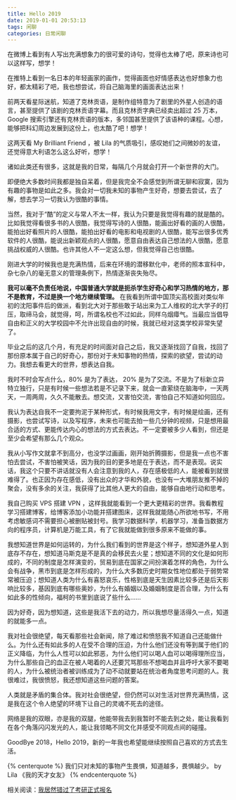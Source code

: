 ```yaml
---
title: Hello 2019
date: 2019-01-01 20:53:13
tags: 闲聊
categories: 日常闲聊
---
```


在微博上看到有人写出充满想象力的很可爱的诗句，觉得也太棒了吧，原来诗也可以这样写，想学！

在推特上看到一名日本的年轻画家的画作，觉得画面也好情感表达也好想象力也好，都太精彩了吧，我也想尝试，将自己脑海里的画面表达出来！

前两天看星际迷航，知道了克林贡语，是制作组特意为了剧里的外星人创造的语言，甚至提供了该剧的克林贡语字幕。而且克林贡字典已经卖出超过 25 万本，Google 搜索引擎还有克林贡语的版本，多邻国甚至提供了该语种的课程。心想，能够把科幻周边发展到这份上，也太酷了吧！想学！

这两天看 My Brilliant Friend ，被 Lila 的气质吸引，感叹她们之间微妙的友谊，还觉得意大利语怎么这么好听，想学！

诸如此类还有很多，这就是我的日常，每隔几个月就会打开一个新世界的大门。

即便绝大多数时间我都是独自呆着，但是我完全不会感觉到所谓无聊和寂寞，因为有趣的事物是如此之多。我会对一切我未知的事物产生好奇，想要去尝试，去了解，想去学习一切我认为很酷的事情。

当然，我对于“酷”的定义与常人不太一样，我认为只要是我觉得有趣的就是酷的。比如我觉得看很多书的人很酷，我觉得写诗的人很酷，能画出好看的画的人很酷，能拍出好看照片的人很酷，能拍出好看的电影和电视剧的人很酷，能写出很多优秀软件的人很酷，能说出新颖观点的人很酷，愿意自由表达自己想法的人很酷，愿意挑战权威的人很酷。也许其他人不一定这么想，但我觉得自己也很酷。

刚进大学的时候我也是充满热情，后来在环境的潜移默化中，老师的照本宣科中，杂七杂八的毫无意义的管理条例下，热情逐渐丧失殆尽。

**我可以毫不负责任地说，中国普通大学就是扼杀学生好奇心和学习热情的地方，那不是教育，不过是换一个地方继续管理。** 在我看到所谓中国顶尖高校面对类似年初的沈阳事件后的做派，看到北大对于那些敢于站出来为工人维权的北大学子的打压，取缔马会，就觉得，呵，所谓名校也不过如此，同样乌烟瘴气。当最应当倡导自由和正义的大学校园中不允许出现自由的时候，我就已经对这类学校非常失望了。

毕业之后的这几个月，有充足的时间面对自己之后，我又逐渐找回了自我，找回了那份原本属于自己的好奇心，那份对于未知事物的热情，探索的欲望，尝试的动力。我想去看更大的世界，想表达自我。

我时不时会写点什么，80% 是为了表达， 20% 是为了交流。不是为了标新立异特立独行，只是有时候一些想法若是不记录下来，就会一直萦绕在脑海中，一天两天，一周两周，久久不能散去。想交流，又害怕交流，害怕自己不知道如何回应。

我认为表达自我不一定要拘泥于某种形式，有时候我用文字，有时候是绘画，还有摄影，也尝试写诗，以及写程序，未来也可能去拍一些几分钟的视频，只是想用最合适的方式、更能传达内心的想法的方式去表达。不一定要被多少人看到，但还是至少会希望有那么几个观众。

我从小写作文就拿不到高分，也没学过画画，刚开始折腾摄影，但是我一点也不害怕去尝试，不害怕被笑话，因为我的目的更多地是在于表达，而不是表现。说实话，我这个只要不讲话就没有人会注意到我的人，存在感极低的人，能被看到就很难得了。也正因为存在感低，没有出众的才华和外貌，也没有一大堆朋友推不掉的聚会，没有多余的关注，我获得了比其他人更大的自由，能够自由地行动和思考。

我自己购买 VPS 搭建 VPN ，这样我就能看到一个更大更精彩的世界。我看教程学习搭建博客，给博客添加小功能并搭建图床，这样我就能随心所欲地书写，不用考虑敏感词不需要担心被删贴被封号。我学习数据科学，机器学习，准备当数据方向的程序员，计算机是万能工具，有了它我就能做到很多原来不能做的事。

我想知道世界是如何运转的，为什么我们看到的世界是这个样子，想知道外星人到底存不存在，想知道马斯克是不是真的会移民去火星；想知道不同的文化是如何形成的，不同的制度是怎样演变的，贸易到底在国家之间扮演着怎样的角色，为什么会有战争，黑市到底是怎样形成的，为什么大多数历史时期女性地位都处于弱势常常被压迫；想知道人类为什么有喜怒哀乐，性格到底是天生因素比较多还是后天影响比较多，基因到底有哪些奥妙，为什么有婚姻以及婚姻制度是否合理，为什么有如此多的性倾向，福柯的书里到底说了些什么……

因为好奇，因为想知道，这些是我活下去的动力，所以我想尽量活得久一点，知道的就能多一点。

我对社会很绝望，每天看那些社会新闻，除了难过和愤怒我不知道自己还能做什么。为什么还有如此多的人在受不合理的压迫，为什么他们还没有等到属于他们的正义降临，为什么人性可以如此邪恶，为什么他们可以喝人血可以喝得理所应当，为什么那些自己的血正在被人喝着的人还要咒骂那些不想喝血并且呼吁大家不要喝的人，为什么被统治者被训练成为了动不动就要站在统治者角度思考问题的人。我很难过，我很愤怒，我还想知道这些问题的答案。

人类就是矛盾的集合体。我对社会很绝望，但仍然可以对生活对世界充满热情，这是我在这个令人绝望的环境下让自己的灵魂不死去的途径。

网络是我的双眼，亦是我的双腿，他能带我去到我暂时不能去到之处，能让我看到在各个角落闪闪发光的人，能让我领略不同文化并感受不同观点间的碰撞。

GoodBye 2018，Hello 2019，新的一年我也希望能继续按照自己喜欢的方式去生活。

{% centerquote %}
我们只对未知的事物产生畏惧，知道越多，畏惧越少。
by Lila 《我的天才女友》
{% endcenterquote %}


相关阅读：[我居然错过了考研正式报名](https//philo-li.com/I-Missed-A-Important-Test)
